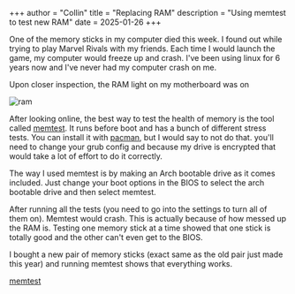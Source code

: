 +++
author = "Collin"
title = "Replacing RAM"
description = "Using memtest to test new RAM"
date = 2025-01-26
+++


One of the memory sticks in my computer died this week. I found out while trying to play Marvel Rivals with my friends. Each time I would launch the game, my computer would freeze up and crash. I've been using linux for 6 years now and I've never had my computer crash on me. 

Upon closer inspection, the RAM light on my motherboard was on

![ram](images/ram.jpeg)

After looking online, the best way to test the health of memory is the tool called [memtest](https://wiki.archlinux.org/title/Stress_testing#MemTest86+). It runs before boot and has a bunch of different stress tests. You can install it with [pacman](https://wiki.archlinux.org/title/Pacman), but I would say to not do that. you'll need to change your grub config and because my drive is encrypted that would take a lot of effort to do it correctly. 

The way I used memtest is by making an Arch bootable drive as it comes included. Just change your boot options in the BIOS to select the arch bootable drive and then select memtest.

After running all the tests (you need to go into the settings to turn all of them on). Memtest would crash. This is actually because of how messed up the RAM is. Testing one memory stick at a time showed that one stick is totally good and the other can't even get to the BIOS.

I bought a new pair of memory sticks (exact same as the old pair just made this year) and running memtest shows that everything works.

[memtest](images/memtest.jpeg)

